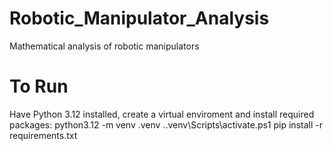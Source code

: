 # Robotic_Manipulator_Analysis
Mathematical analysis of robotic manipulators

# To Run
Have Python 3.12 installed, create a virtual enviroment and install required packages:
python3.12 -m venv .venv
.\.venv\Scripts\activate.ps1
pip install -r requirements.txt
